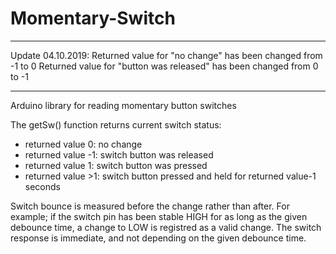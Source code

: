 # Momentary-Switch

***
Update 04.10.2019: 
Returned value for "no change" has been changed from -1 to 0
Returned value for "button was released" has been changed from 0 to -1
***

Arduino library for reading momentary button switches

   The getSw() function returns current switch status:
   - returned value 0: no change
   - returned value -1: switch button was released
   - returned value 1: switch button was pressed
   - returned value >1: switch button pressed and held for returned value-1 seconds
   
   Switch bounce is measured before the change rather than after. For example; if the switch pin has been
   stable HIGH for as long as the given debounce time, a change to LOW is registred as a valid change.
   The switch response is immediate, and not depending on the given debounce time.
